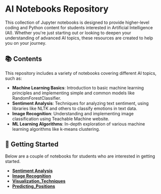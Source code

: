 # AI Notebooks Repository

This collection of Jupyter notebooks is designed to provide higher-level coding and Python content for students interested in Artificial Intelligence (AI). Whether you're just starting out or looking to deepen your understanding of advanced AI topics, these resources are created to help you on your journey.

## 📚 Contents

This repository includes a variety of notebooks covering different AI topics, such as:

- **Machine Learning Basics**: Introduction to basic machine learning principles and implementing simple and common models like RandomForestClassifier.
- **Sentiment Analysis**: Techniques for analyzing text sentiment, using libraries like NLTK and others to classify emotions in text data.
- **Image Recognition**: Understanding and implementing image classification using Teachable Machine website.
- **ML Learning Algorithms**: In-depth exploration of various machine learning algorithms like k-means clustering.

## 🚀 Getting Started
Below are a couple of notebooks for students who are interested in getting started.

- **[Sentiment Analysis](sentiment-analysis.ipynb)**
- **[Image Recognition](image-recognition.ipynb)**
- **[Visualization_Techniques](visualization-techniques.ipynb)**
- **[Predicting_Positions](predicting-positions.ipynb)**
